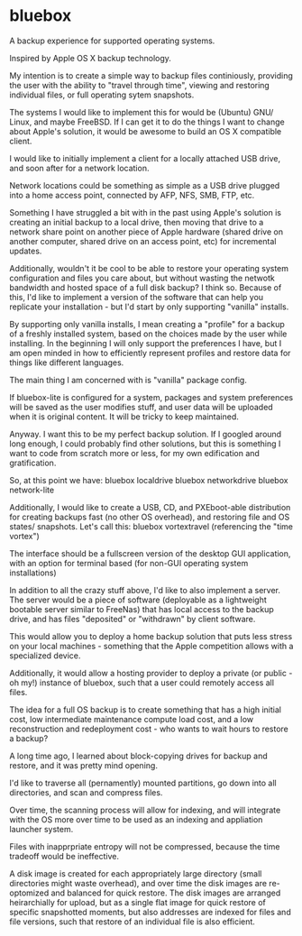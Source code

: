 bluebox
=======

A backup experience for supported operating systems.

Inspired by Apple OS X backup technology.

My intention is to create a simple way to backup files continiously, providing the user with the ability to "travel through time", viewing and restoring individual files, or full operating sytem snapshots.

The systems I would like to implement this for would be (Ubuntu) GNU/ Linux, and maybe FreeBSD. If I can get it to do the things I want to change about Apple's solution, it would be awesome to build an OS X compatible client.

I would like to initially implement a client for a locally attached USB drive, and soon after for a network location.

Network locations could be something as simple as a USB drive plugged into a home access point, connected by AFP, NFS, SMB, FTP, etc.

Something I have struggled a bit with in the past using Apple's solution is creating an initial backup to a local drive, then moving that drive to a network share point on another piece of Apple hardware (shared drive on another computer, shared drive on an access point, etc) for incremental updates.

Additionally, wouldn't it be cool to be able to restore your operating system configuration and files you care about, but without wasting the netwotk bandwidth and hosted space of a full disk backup? I think so. Because of this, I'd like to implement a version of the software that can help you replicate your installation - but I'd start by only supporting "vanilla" installs.

By supporting only vanilla installs, I mean creating a "profile" for a backup of a freshly installed system, based on the choices made by the user while installing. In the beginning I will only support the preferences I have, but I am open minded in how to efficiently represent profiles and restore data for things like different languages.

The main thing I am concerned with is "vanilla" package config.

If bluebox-lite is configured for a system, packages and system preferences will be saved as the user modifies stuff, and user data will be uploaded when it is original content.
It will be tricky to keep maintained.

Anyway. I want this to be my perfect backup solution. If I googled around long enough, I could probably find other solutions, but this is something I want to code from scratch more or less, for my own edification and gratification.

So, at this point we have:
bluebox localdrive
bluebox networkdrive
bluebox network-lite

Additionally, I would like to create a USB, CD, and PXEboot-able distribution for creating backups fast (no other OS overhead), and restoring file and OS states/ snapshots.
Let's call this:
bluebox vortextravel
(referencing the "time vortex")

The interface should be a fullscreen version of the desktop GUI application, with an option for terminal based (for non-GUI operating system installations)

In addition to all the crazy stuff above, I'd like to also implement a server.
The server would be a piece of software (deployable as a lightweight bootable server similar to FreeNas) that has local access to the backup drive, and has files "deposited" or "withdrawn" by client software.

This would allow you to deploy a home backup solution that puts less stress on your local machines - something that the Apple competition allows with a specialized device.

Additionally, it would allow a hosting provider to deploy a private (or public - oh my!) instance of bluebox, such that a user could remotely access all files.

The idea for a full OS backup is to create something that has a high initial cost, low intermediate maintenance compute load cost, and a low reconstruction and redeployment cost - who wants to wait hours to restore a backup?

A long time ago, I learned about block-copying drives for backup and restore, and it was pretty mind opening.

I'd like to traverse all (pernamently) mounted partitions, go down into all directories, and scan and compress files.

Over time, the scanning process will allow for indexing, and will integrate with the OS more over time to be used as an indexing and appliation launcher system.

Files with inapprpriate entropy will not be compressed, because the time tradeoff would be ineffective.

A disk image is created for each appropriately large directory (small directories might waste overhead), and over time the disk images are re-optomized and balanced for quick restore.
The disk images are arranged heirarchially for upload, but as a single flat image for quick restore of specific snapshotted moments, but also addresses are indexed for files and file versions, such that restore of an individual file is also efficient.
